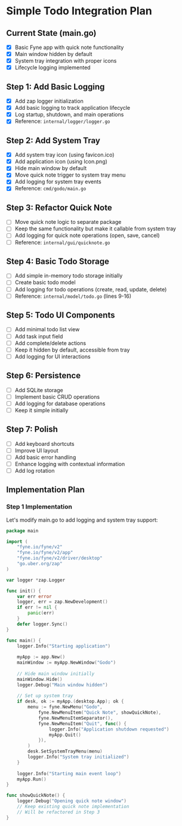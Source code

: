# Simple Todo Integration Plan

## Current State (main.go)
- [x] Basic Fyne app with quick note functionality
- [x] Main window hidden by default
- [x] System tray integration with proper icons
- [x] Lifecycle logging implemented

## Step 1: Add Basic Logging
- [x] Add zap logger initialization
- [x] Add basic logging to track application lifecycle
- [x] Log startup, shutdown, and main operations
- [x] Reference: `internal/logger/logger.go`

## Step 2: Add System Tray
- [x] Add system tray icon (using favicon.ico)
- [x] Add application icon (using Icon.png)
- [x] Hide main window by default
- [x] Move quick note trigger to system tray menu
- [x] Add logging for system tray events
- [x] Reference: `cmd/godo/main.go`

## Step 3: Refactor Quick Note
- [ ] Move quick note logic to separate package
- [ ] Keep the same functionality but make it callable from system tray
- [ ] Add logging for quick note operations (open, save, cancel)
- [ ] Reference: `internal/gui/quicknote.go`

## Step 4: Basic Todo Storage
- [ ] Add simple in-memory todo storage initially
- [ ] Create basic todo model
- [ ] Add logging for todo operations (create, read, update, delete)
- [ ] Reference: `internal/model/todo.go` (lines 9-16)

## Step 5: Todo UI Components
- [ ] Add minimal todo list view
- [ ] Add task input field
- [ ] Add complete/delete actions
- [ ] Keep it hidden by default, accessible from tray
- [ ] Add logging for UI interactions

## Step 6: Persistence
- [ ] Add SQLite storage
- [ ] Implement basic CRUD operations
- [ ] Add logging for database operations
- [ ] Keep it simple initially

## Step 7: Polish
- [ ] Add keyboard shortcuts
- [ ] Improve UI layout
- [ ] Add basic error handling
- [ ] Enhance logging with contextual information
- [ ] Add log rotation

## Implementation Plan

### Step 1 Implementation
Let's modify main.go to add logging and system tray support:

```go:main.go
package main

import (
    "fyne.io/fyne/v2"
    "fyne.io/fyne/v2/app"
    "fyne.io/fyne/v2/driver/desktop"
    "go.uber.org/zap"
)

var logger *zap.Logger

func init() {
    var err error
    logger, err = zap.NewDevelopment()
    if err != nil {
        panic(err)
    }
    defer logger.Sync()
}

func main() {
    logger.Info("Starting application")
    
    myApp := app.New()
    mainWindow := myApp.NewWindow("Godo")
    
    // Hide main window initially
    mainWindow.Hide()
    logger.Debug("Main window hidden")
    
    // Set up system tray
    if desk, ok := myApp.(desktop.App); ok {
        menu := fyne.NewMenu("Godo",
            fyne.NewMenuItem("Quick Note", showQuickNote),
            fyne.NewMenuItemSeparator(),
            fyne.NewMenuItem("Quit", func() {
                logger.Info("Application shutdown requested")
                myApp.Quit()
            }),
        )
        desk.SetSystemTrayMenu(menu)
        logger.Info("System tray initialized")
    }
    
    logger.Info("Starting main event loop")
    myApp.Run()
}

func showQuickNote() {
    logger.Debug("Opening quick note window")
    // Keep existing quick note implementation
    // Will be refactored in Step 3
}
